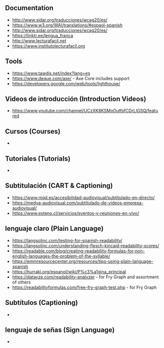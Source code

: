 ## Documentation
* http://www.sidar.org/traducciones/wcag20/es/
* https://www.w3.org/WAI/translations/#espaol-spanish
* http://www.sidar.org/traducciones/wcag20/es/
* https://linktr.ee/lengua_franca
* http://www.lecturafacil.net
* https://www.institutolecturafacil.org

## Tools
* https://www.tawdis.net/index?lang=es
* https://www.deque.com/axe/ - Axe Core includes support
* https://developers.google.com/web/tools/lighthouse/

## Videos de introducción (Introduction Videos)
* https://www.youtube.com/channel/UCzXK8KSMoOutfsfCDrLIGSQ/featured

## Cursos (Courses)
*

## Tutoriales (Tutorials)
*

## Subtitulación (CART & Captioning)
* https://www.mqd.es/accesibilidad-audiovisual/subtitulado-en-directo/
* https://medya-audiovisual.com/subtitulado-de-videos-empresa-audiovisual/
* https://www.esteno.cl/servicios/eventos-y-reuniones-en-vivo/

## lenguaje claro (Plain Language)
* https://langsolinc.com/testing-for-spanish-readability/
* https://langsolinc.com/understanding-flesch-kincaid-readability-scores/
* https://readable.com/blog/creating-readability-formulas-for-non-english-languages-the-problem-of-the-syllable/
* https://emmresourcecenter.org/resources/tips-using-plain-language-spanish
* https://hurraki.org/espanol/wiki/P%c3%a1gina_principal
* https://datayze.com/readability-analyzer - for Fry Graph and assortment of others
* https://readabilityformulas.com/free-fry-graph-test.php - for Fry Graph

## Subtítulos (Captioning)
*

## lenguaje de señas (Sign Language)
*
